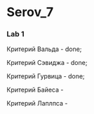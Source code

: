 # Serov_7
### Lab 1 
Критерий Вальда - done;

Критерий Сэвиджа - done;

Критерий Гурвица - done;

Критерий Байеса -

Критерий Лаплпса -
